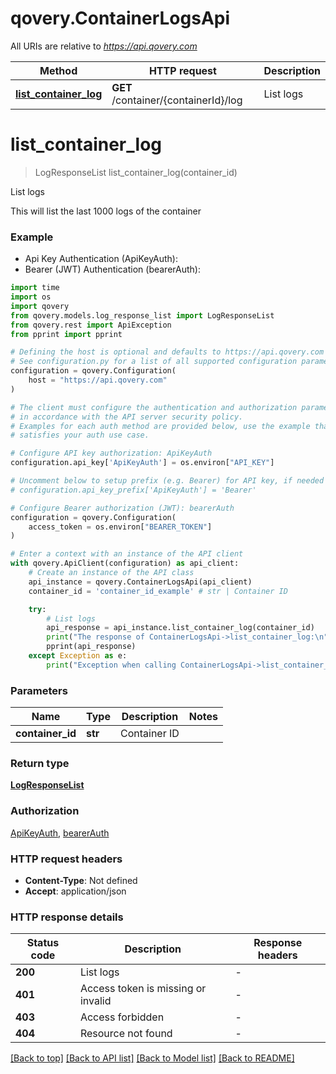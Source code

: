 # qovery.ContainerLogsApi

All URIs are relative to *https://api.qovery.com*

Method | HTTP request | Description
------------- | ------------- | -------------
[**list_container_log**](ContainerLogsApi.md#list_container_log) | **GET** /container/{containerId}/log | List logs


# **list_container_log**
> LogResponseList list_container_log(container_id)

List logs

This will list the last 1000 logs of the container

### Example

* Api Key Authentication (ApiKeyAuth):
* Bearer (JWT) Authentication (bearerAuth):

```python
import time
import os
import qovery
from qovery.models.log_response_list import LogResponseList
from qovery.rest import ApiException
from pprint import pprint

# Defining the host is optional and defaults to https://api.qovery.com
# See configuration.py for a list of all supported configuration parameters.
configuration = qovery.Configuration(
    host = "https://api.qovery.com"
)

# The client must configure the authentication and authorization parameters
# in accordance with the API server security policy.
# Examples for each auth method are provided below, use the example that
# satisfies your auth use case.

# Configure API key authorization: ApiKeyAuth
configuration.api_key['ApiKeyAuth'] = os.environ["API_KEY"]

# Uncomment below to setup prefix (e.g. Bearer) for API key, if needed
# configuration.api_key_prefix['ApiKeyAuth'] = 'Bearer'

# Configure Bearer authorization (JWT): bearerAuth
configuration = qovery.Configuration(
    access_token = os.environ["BEARER_TOKEN"]
)

# Enter a context with an instance of the API client
with qovery.ApiClient(configuration) as api_client:
    # Create an instance of the API class
    api_instance = qovery.ContainerLogsApi(api_client)
    container_id = 'container_id_example' # str | Container ID

    try:
        # List logs
        api_response = api_instance.list_container_log(container_id)
        print("The response of ContainerLogsApi->list_container_log:\n")
        pprint(api_response)
    except Exception as e:
        print("Exception when calling ContainerLogsApi->list_container_log: %s\n" % e)
```



### Parameters


Name | Type | Description  | Notes
------------- | ------------- | ------------- | -------------
 **container_id** | **str**| Container ID | 

### Return type

[**LogResponseList**](LogResponseList.md)

### Authorization

[ApiKeyAuth](../README.md#ApiKeyAuth), [bearerAuth](../README.md#bearerAuth)

### HTTP request headers

 - **Content-Type**: Not defined
 - **Accept**: application/json

### HTTP response details

| Status code | Description | Response headers |
|-------------|-------------|------------------|
**200** | List logs |  -  |
**401** | Access token is missing or invalid |  -  |
**403** | Access forbidden |  -  |
**404** | Resource not found |  -  |

[[Back to top]](#) [[Back to API list]](../README.md#documentation-for-api-endpoints) [[Back to Model list]](../README.md#documentation-for-models) [[Back to README]](../README.md)

